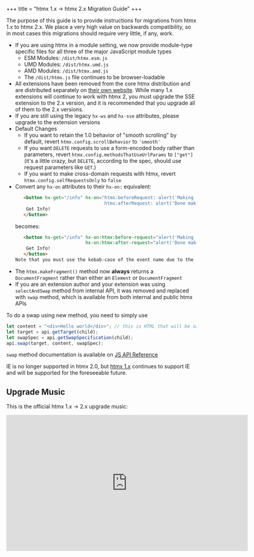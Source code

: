+++
title = "htmx 1.x &rarr; htmx 2.x Migration Guide"
+++

The purpose of this guide is to provide instructions for migrations from htmx 1.x to htmx 2.x.
We place a very high value on backwards compatibility, so in most cases this migrations should require very little, if any, work.

* If you are using htmx in a module setting, we now provide module-type specific files for all three of the major
  JavaScript module types
  * ESM Modules: `/dist/htmx.esm.js`
  * UMD Modules: `/dist/htmx.umd.js`
  * AMD Modules: `/dist/htmx.amd.js`
  * The `/dist/htmx.js` file continues to be browser-loadable
* All extensions have been removed from the core htmx distribution and are distributed separately on
  [their own website](https://extensions.htmx.org).  While many 1.x extensions will continue to work with htmx 2, you
  must upgrade the SSE extension to the 2.x version, and it is recommended that you upgrade all of them to the 2.x
  versions.
* If you are still using the legacy `hx-ws` and `hx-sse` attributes, please upgrade to the extension versions 
* Default Changes
  * If you want to retain the 1.0 behavior of "smooth scrolling" by default, revert `htmx.config.scrollBehavior` to `'smooth'`
  * If you want `DELETE` requests to use a form-encoded body rather than parameters, revert
    `htmx.config.methodsThatUseUrlParams` to `["get"]` (it's a little crazy, but `DELETE`, according to the spec, should
     use request parameters like `GET`.)
  * If you want to make cross-domain requests with htmx, revert `htmx.config.selfRequestsOnly` to `false`
* Convert any `hx-on` attributes to their `hx-on:` equivalent:
  ```html
     <button hx-get="/info" hx-on="htmx:beforeRequest: alert('Making a request!')
                                   htmx:afterRequest: alert('Done making a request!')">
      Get Info!
     </button>
  ```
  becomes:
  ```html
     <button hx-get="/info" hx-on:htmx:before-request="alert('Making a request!')"
                            hx-on:htmx:after-request="alert('Done making a request!')">
      Get Info!
     </button>
  Note that you must use the kebab-case of the event name due to the fact that attributes are case-insensitive in HTML.
  ```
* The `htmx.makeFragment()` method now **always** returns a `DocumentFragment` rather than either an `Element` or `DocumentFragment`
* If you are an extension author and your extension was using `selectAndSwap` method from internal API, it was removed and replaced with `swap` method,
  which is available from both internal and public htmx APIs

To do a swap using new method, you need to simply use

  ```js
  let content = "<div>Hello world</div>"; // this is HTML that will be swapped into target
  let target = api.getTarget(child);
  let swapSpec = api.getSwapSpecification(child);
  api.swap(target, content, swapSpec);
  ```

`swap` method documentation is available on [JS API Reference](/api/#swap)

IE is no longer supported in htmx 2.0, but [htmx 1.x](https://v1.htmx.org) continues to support IE and will be supported 
for the foreseeable future.

## Upgrade Music

This is the official htmx 1.x -> 2.x upgrade music:

<iframe width="640" height="360" src="https://www.youtube.com/embed/YDkD-N5goMg" title="PYLOT - Upgrades (Visualizer)" 
        frameborder="0" allow="accelerometer; autoplay; clipboard-write; encrypted-media; gyroscope; picture-in-picture; web-share" allowfullscreen></iframe>

